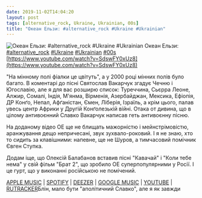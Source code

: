 ```yaml
---
date: 2019-11-02T14:04:20
layout: post
tags: [alternative_rock, Ukraine, Ukrainian, 00s]
title: "Океан Ельзи: #alternative_rock #Ukraine #Ukrainian"
---
```

![Океан Ельзи: #alternative_rock #Ukraine #Ukrainian](https://i.ytimg.com/vi/SdswFY0xUz8/hqdefault.jpg)
Океан Ельзи: [#alternative_rock](/tags/#alternative_rock) [#Ukraine](/tags/#Ukraine) [#Ukrainian](/tags/#Ukrainian) [#00s](/tags/#00s) [https://www.youtube.com/watch?v=SdswFY0xUz8](https://www.youtube.com/watch?v=SdswFY0xUz8)

&quot;На мінному полі фіалки це цвітуть&quot;, а у 2000 році мінних полів було багато. В коментарі до пісні Святослав Вакарчук згадує Чечню і Югославію, але я для вас розширю список: Туреччина, Сьєрра Леоне, Алжир, Сомалі, Індія, М&#39;янма, Вірменія, Азербайджан, Мексика, Ефіопія, ДР Конґо, Непал, Афґаністан, Ємен, Ліберія, Ізраїль, а крім цього, палав увесь центр Африки у Другій Конґолезькій війні. Отака от дивина, що в цілому антивоєнний Славко Вакарчук написав геть антивоєнну пісню.

На доданому відео ОЕ ще не блищать мажорністю і мейнстрімовістю, аранжування дещо непричесані, звук зухвало-роковий. І я не знаю, хто то сидить за клавішними: напевне, ще не Шуров, а тимчасовий помічник Євген Ступка.

Додам іще, що Олексій Балабанов вставив пісні &quot;Кавачай&quot; і &quot;Коли тебе нема&quot; у свій фільм &quot;Брат 2&quot;, що зробило ОЕ суперпопулярними у Росії. І це гурт, що у виконанні російською не помічений.

[APPLE MUSIC](https://music.apple.com/ru/album/%D1%8F%D0%BD%D0%B0%D0%BD%D0%B5%D0%B1%D1%96%D0%B1%D1%83%D0%B2/1032729143) \| [SPOTIFY](https://open.spotify.com/album/6G88Fi3Xa2MGwUTjuS23oh) \| [DEEZER](https://www.deezer.com/album/11062268?utm_source=deezer&amp;utm_content=album-11062268&amp;utm_term=1601611822_1572678157&amp;utm_medium=web) \| [GOOGLE MUSIC](https://play.google.com/music/m/Ban47fgrdmetwtiq6ehftxdtuui?t=i_-__) \| [YOUTUBE](https://www.youtube.com/playlist?list=OLAK5uy_lakUEV0QpMEe8mXcx_v6yrZkwXzTleayk) \| [RUTRACKER](https://rutracker.org/forum/viewtopic.php?t=3866715)Блін, мало бути &quot;аполітичний Славко&quot;, але я як завжди